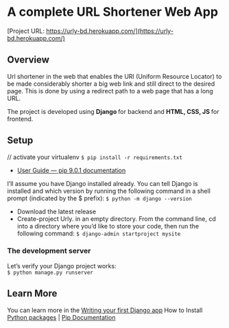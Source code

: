 # A complete URL Shortener Web App 
 [Project URL: https://urly-bd.herokuapp.com/](https://urly-bd.herokuapp.com/)
 
 ## Overview
 
 Url shortener in the web that enables the URl (Uniform Resource Locator) to be made considerably shorter a big web link and still direct to the desired page. This is done by using a redirect path to a web page that has a long URL.
 
 The project is developed using <Strong> Django </strong> for backend and <Strong> HTML, CSS, JS </Strong> for frontend.
 
## Setup
// activate your virtualenv
`$ pip install -r requirements.txt`
- [User Guide — pip 9.0.1 documentation](https://pip.pypa.io/en/latest/user_guide/#requirements-files)

I’ll assume you have Django installed already. You can tell Django is installed and which version by running the following command in a shell prompt (indicated by the $ prefix):
`$ python -m django --version`

- Download the latest release
- Create-project Urly. in an empty directory. From the command line, cd into a directory where you’d like to store your code, then run the following command:
  `$ django-admin startproject mysite`
  
### The development server
Let’s verify your Django project works:<br>
`$ python manage.py runserver`

## Learn More

You can learn more in the [Writing your first Django app](https://docs.djangoproject.com/en/4.0/intro/tutorial01/)
How to Install [Python packages](https://note.nkmk.me/en/python-pip-install-requirements/) | [Pip Documentation](https://pip.pypa.io/en/stable/reference/requirements-file-format/)


